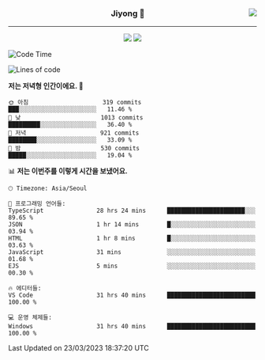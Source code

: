 
<div align="center">
  
  <img align="right" src="https://github-readme-stats.vercel.app/api/top-langs/?username=kkkimjiyong&theme=dracula&hide=Procfile&layout=compact&langs_count=7"/>

  ### Jiyong 🎨
  
  ---
  
  <a href="https://www.notion.so/de89c82b663345278de4489463a81458?v=f059fc8382b84103b52c77918639c252"><img src="https://img.shields.io/badge/Github Projects-000000?style=flat-square&logo=github&logoColor=white"/></a>
  <a href="https://haardy.tistory.com/"><img src="https://img.shields.io/badge/Jiyongstory-3DDC84?style=flat-square&logo=Tistory&logoColor=black"/></a>


</div>

  <!--START_SECTION:waka-->
![Code Time](http://img.shields.io/badge/Code%20Time-226%20hrs%203%20mins-blue)

![Lines of code](https://img.shields.io/badge/%EC%A0%80%EB%8A%94%20%EC%97%AC%ED%83%9C%EA%B9%8C%EC%A7%80%20-2.0%20million%20%EC%A4%84%EC%9D%98%20%EC%BD%94%EB%93%9C%EB%A5%BC%20%EC%9E%91%EC%84%B1%ED%96%88%EC%96%B4%EC%9A%94.-blue)

**저는 저녁형 인간이에요. 🦉** 

```text
🌞 아침                     319 commits         ███░░░░░░░░░░░░░░░░░░░░░░   11.46 % 
🌆 낮　                     1013 commits        █████████░░░░░░░░░░░░░░░░   36.40 % 
🌃 저녁                     921 commits         ████████░░░░░░░░░░░░░░░░░   33.09 % 
🌙 밤　                     530 commits         █████░░░░░░░░░░░░░░░░░░░░   19.04 % 
```


📊 **저는 이번주를 이렇게 시간을 보냈어요.** 

```text
🕑︎ Timezone: Asia/Seoul

💬 프로그래밍 언어들: 
TypeScript               28 hrs 24 mins      ██████████████████████░░░   89.65 % 
JSON                     1 hr 14 mins        █░░░░░░░░░░░░░░░░░░░░░░░░   03.94 % 
HTML                     1 hr 8 mins         █░░░░░░░░░░░░░░░░░░░░░░░░   03.63 % 
JavaScript               31 mins             ░░░░░░░░░░░░░░░░░░░░░░░░░   01.68 % 
EJS                      5 mins              ░░░░░░░░░░░░░░░░░░░░░░░░░   00.30 % 

🔥 에디터들: 
VS Code                  31 hrs 40 mins      █████████████████████████   100.00 % 

💻 운영 체제들: 
Windows                  31 hrs 40 mins      █████████████████████████   100.00 % 
```


 Last Updated on 23/03/2023 18:37:20 UTC
<!--END_SECTION:waka-->
